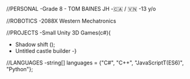 //PERSONAL
-Grade 8 - TOM BAINES JH
-🇨🇦 / 🇻🇳
-13 y/o

//ROBOTICS
-2088X Western Mechatronics

//PROJECTS
-Small Unity 3D Games(c#){
- Shadow shift ();
- Untitled castle builder
-}

//LANGUAGES
-string[] languages = {"C#", "C++", "JavaScriptT(ES6)", "Python"};
